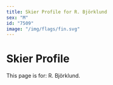 ```yaml
---
title: Skier Profile for R. Björklund
sex: "M"
id: "7509"
image: "/img/flags/fin.svg" 
---
```


# Skier Profile

This page is for: R. Björklund.
    